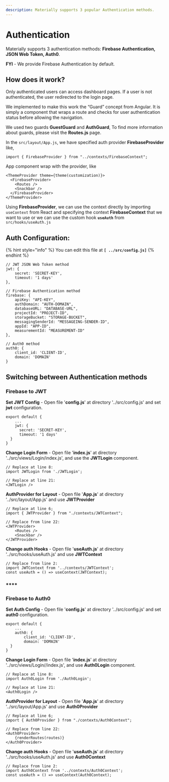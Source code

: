 ```yaml
---
description: Materially supports 3 popular Authentication methods.
---
```


# Authentication

Materially supports 3 authentication methods:  **Firebase Authentication, JSON Web Token, Auth0**.

**FYI** - We provide Firebase Authentication by default.

## How does it work?

Only authenticated users can access dashboard pages. If a user is not authenticated, the user redirected to the login page.

We implemented to make this work the “Guard” concept from Angular. It is simply a component that wraps a route and checks for user authentication status before allowing the navigation. 

We used two guards **GuestGuard** and **AuthGuard**, To find more information about guards, please visit the **Routes.js** page.

 In the `src/layout/App.js`,  we have specified  auth provider **FirebaseProvider** like,

```text
import { FirebaseProvider } from "../contexts/FirebaseContext";
```

App component wrap with the provider, like

```text
<ThemeProvider theme={theme(customization)}>
  <FirebaseProvider>
    <Routes />
    <Snackbar />
  </FirebaseProvider>
</ThemeProvider>
```

 Using **FirebaseProvider**, we can use the context directly by importing `useContext` from React and specifying the context **FirebaseContext** that we want to use or we can use the custom hook **`useAuth`** from `src/hooks/useAuth.js`

## Auth Configuration:

{% hint style="info" %}
You can edit this file at **`[ ../src/config.js]`**
{% endhint %}

```text
// JWT JSON Web Token method
jwt: {
    secret: 'SECRET-KEY',
    timeout: '1 days'
},

// Firebase Authentication method
firebase: {
    apiKey: "API-KEY",
    authDomain: "AUTH-DOMAIN",
    databaseURL: "DATABASE-URL",
    projectId: "PROJECT-ID",
    storageBucket: "STORAGE-BUCKET",
    messagingSenderId: "MESSAGEING-SENDER-ID",
    appId: "APP-ID",
    measurementId: "MEASUREMENT-ID"
},

// Auth0 method
auth0: {
    client_id: 'CLIENT-ID',
    domain: 'DOMAIN'
}
```

###  <a id="switching-between-auth-methods"></a>

## Switching between Authentication methods

### **Firebase to JWT**

**Set JWT Config** - Open file '**config.js**' at directory '../src/config.js' and set **jwt** configuration.

```text
export default {
	...
	jwt: {
      secret: 'SECRET-KEY',
      timeout: '1 days'
  }
}
```

**Change Login Form** - Open file '**index.js**' at directory '../src/views/Login/index.js', and use the **JWTLogin** component.

```text
// Replace at line 8:
import JWTLogin from './JWTLogin';

// Replace at line 21: 
<JWTLogin />
```

**AuthProvider for Layout** - Open file '**App.js**' at directory '../src/layout/App.js' and use **JWTProvider**

```text
// Replace at line 6;
import { JWTProvider } from "./contexts/JWTContext";

// Replace from line 22:
<JWTProvider>
    <Routes />
    <Snackbar />
</JWTProvider>
```

 **Change auth Hooks** - Open file '**useAuth.js**' at directory '../src/hooks/useAuth.js' and use **JWTContext**

```text
// Replace from line 2:
import JWTContext from '../contexts/JWTContext';
const useAuth = () => useContext(JWTContext);
```

### \*\*\*\*

### **Firebase to Auth0**

**Set Auth Config** - Open file '**config.js**' at directory '../src/config.js' and set **auth0** configuration.

```text
export default {
	...
	auth0: {
		client_id: 'CLIENT-ID',
		domain: 'DOMAIN'
  }
}
```

**Change Login Form** - Open file '**index.js**' at directory '../src/views/Login//index.js', and use **Auth0Login** component.

```text
// Replace at line 8:
import Auth0Login from './Auth0Login';

// Replace at line 21: 
<Auth0Login />
```

**AuthProvider for Layout** - Open file '**App.js**' at directory '../src/layout/App.js' and use **Auth0Provider**

```text
// Replace at line 6;
import { Auth0Provider } from "./contexts/Auth0Context";

// Replace from line 22:
<Auth0Provider>
    {renderRoutes(routes)}
</Auth0Provider>
```

 **Change auth Hooks** - Open file '**useAuth.js**' at directory '../src/hooks/useAuth.js' and use **Auth0Context**

```text
// Replace from line 2:
import Auth0Context from '../contexts/Auth0Context';
const useAuth = () => useContext(Auth0Context);
```

